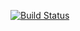 [![Build Status](https://travis-ci.org/yana-chaputina/SQLiteConnector.svg?branch=master)](https://travis-ci.org/yana-chaputina/SQLiteConnector)
